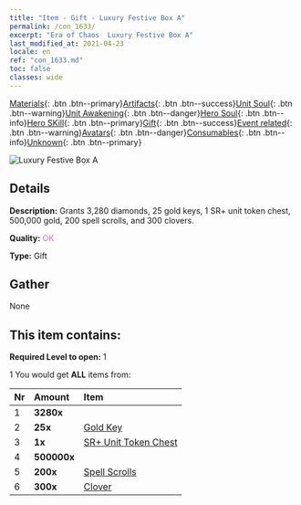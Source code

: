 ```yaml
---
title: "Item - Gift - Luxury Festive Box A"
permalink: /con_1633/
excerpt: "Era of Chaos  Luxury Festive Box A"
last_modified_at: 2021-04-23
locale: en
ref: "con_1633.md"
toc: false
classes: wide
---
```

 [Materials](/Items/){: .btn .btn--primary}[Artifacts](/Items/Artifacts/){: .btn .btn--success}[Unit Soul](/Items/UnitSoul/){: .btn .btn--warning}[Unit Awakening](/Items/UnitAwakening/){: .btn .btn--danger}[Hero Soul](/Items/HeroSoul/){: .btn .btn--info}[Hero SKill](/Items/HeroSkill/){: .btn .btn--primary}[Gift](/Items/Gift/){: .btn .btn--success}[Event related](/Items/Events/){: .btn .btn--warning}[Avatars](/Items/Avatars/){: .btn .btn--danger}[Consumables](/Items/Consumables/){: .btn .btn--info}[Unknown](/Items/Unknown/){: .btn .btn--primary}

 ![Luxury Festive Box A](/images/t/i_907249.png)

## Details
 **Description:** Grants 3,280 diamonds, 25 gold keys, 1 SR+ unit token chest, 500,000 gold, 200 spell scrolls, and 300 clovers.

 **Quality:** <span style="color: #DA70D6">OK</span>

 **Type:** Gift

## Gather

  None

## This item contains:

 **Required Level to open:** 1

 1 You would get **ALL** items  from:

  | Nr | Amount |     Item    |
  |:---|:-------|:------------|
  | 1 |  **3280x** | <i class="fas fa-gem"/> |  | 
  | 2 |  **25x** | [Gold Key](/Items/con_783/) |  | 
  | 3 |  **1x** | [SR+ Unit Token Chest](/Items/con_1598/) |  | 
  | 4 |  **500000x** | <i class="fas fa-coins"/> |  | 
  | 5 |  **200x** | [Spell Scrolls](/Items/con_694/) |  | 
  | 6 |  **300x** | [Clover](/Items/con_537/) |  | 
